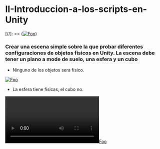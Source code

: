 # II-Introduccion-a-los-scripts-en-Unity

[//]: <> ([![Foo]()](http://google.com.au/))

### Crear una escena simple sobre la que probar diferentes configuraciones de objetos fisicos en Unity. La escena debe tener un plano a mode de suelo, una esfera y un cubo

* Ninguno de los objetos sera fisico.


[![Foo](https://i.gyazo.com/efa0c2072be08093aba42c45eb40a87f.png)](http://google.com.au/)


* La esfera tiene fisicas, el cubo no.

[![Foo](https://i.gyazo.com/606f3d8aa59d77ade66db4a46e6223e2.mp4)](http://google.com.au/)

